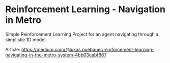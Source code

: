 # Reinforcement Learning - Navigation in Metro
Simple Reinforcement Learning Project for an agent navigating through a simplistic 1D model.

Article:
https://medium.com/@lukas.noebauer/reinforcement-learning-navigating-in-the-metro-system-4bb03eabf667
